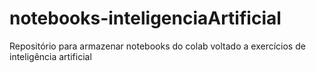 # notebooks-inteligenciaArtificial
Repositório para armazenar notebooks do colab voltado a exercícios de inteligência artificial
